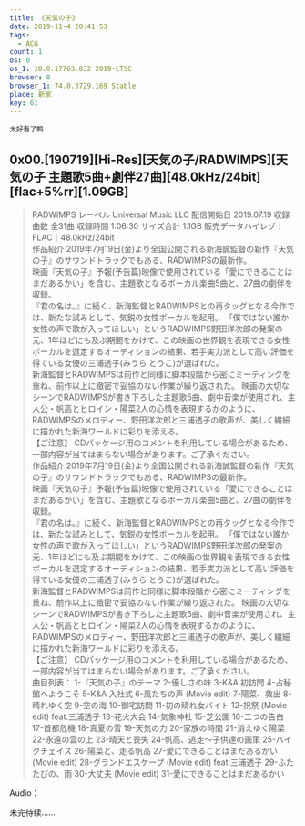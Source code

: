 ```yaml
---
title: 《天気の子》
date: 2019-11-4 20:41:53
tags:
  - ACG
count: 1
os: 0
os_1: 10.0.17763.832 2019-LTSC
browser: 0
browser_1: 74.0.3729.169 Stable
place: 新家
key: 61
---
```

    太好看了鸭
<!-- more -->
## 0x00.[190719][Hi-Res][天気の子/RADWIMPS][天気の子 主題歌5曲+劇伴27曲][48.0kHz/24bit][flac+5%rr][1.09GB]
> RADWIMPS
レーベル Universal Music LLC
配信開始日 2019.07.19
収録曲数 全31曲
収録時間 1:06:30
サイズ合計 1.1GB
販売データハイレゾ｜FLAC｜48.0kHz/24bit<br>
作品紹介
2019年7月19日(金)より全国公開される新海誠監督の新作『天気の子』のサウンドトラックでもある、RADWIMPSの最新作。<br>
映画『天気の子』予報(予告篇)映像で使用されている「愛にできることはまだあるかい」を含む、主題歌となるボーカル楽曲5曲と、27曲の劇伴を収録。<br>
『君の名は。』に続く、新海監督とRADWIMPSとの再タッグとなる今作では、新たな試みとして、気鋭の女性ボーカルを起用。
「僕ではない誰か女性の声で歌が入ってほしい」というRADWIMPS野田洋次郎の発案の元、1年ほどにも及ぶ期間をかけて、この映画の世界観を表現できる女性ボーカルを選定するオーディションの結果、若手実力派として高い評価を得ている女優の三浦透子(みうら とうこ)が選ばれた。<br>
新海監督とRADWIMPSは前作と同様に脚本段階から密にミーティングを重ね、前作以上に緻密で妥協のない作業が繰り返された。
映画の大切なシーンでRADWIMPSが書き下ろした主題歌5曲、劇中音楽が使用され、主人公・帆高とヒロイン・陽菜2人の心情を表現するかのように、RADWIMPSのメロディー、野田洋次郎と三浦透子の歌声が、美しく繊細に描かれた新海ワールドに彩りを添える。<br>
【ご注意】
CDパッケージ用のコメントを利用している場合があるため、一部内容が当てはまらない場合があります。ご了承ください。<br>
作品紹介
2019年7月19日(金)より全国公開される新海誠監督の新作『天気の子』のサウンドトラックでもある、RADWIMPSの最新作。<br>
映画『天気の子』予報(予告篇)映像で使用されている「愛にできることはまだあるかい」を含む、主題歌となるボーカル楽曲5曲と、27曲の劇伴を収録。<br>
『君の名は。』に続く、新海監督とRADWIMPSとの再タッグとなる今作では、新たな試みとして、気鋭の女性ボーカルを起用。
「僕ではない誰か女性の声で歌が入ってほしい」というRADWIMPS野田洋次郎の発案の元、1年ほどにも及ぶ期間をかけて、この映画の世界観を表現できる女性ボーカルを選定するオーディションの結果、若手実力派として高い評価を得ている女優の三浦透子(みうら とうこ)が選ばれた。<br>
新海監督とRADWIMPSは前作と同様に脚本段階から密にミーティングを重ね、前作以上に緻密で妥協のない作業が繰り返された。
映画の大切なシーンでRADWIMPSが書き下ろした主題歌5曲、劇中音楽が使用され、主人公・帆高とヒロイン・陽菜2人の心情を表現するかのように、RADWIMPSのメロディー、野田洋次郎と三浦透子の歌声が、美しく繊細に描かれた新海ワールドに彩りを添える。<br>
【ご注意】
CDパッケージ用のコメントを利用している場合があるため、一部内容が当てはまらない場合があります。ご了承ください。<br>
曲目列表：
1-『天気の子』のテーマ
2-優しさの味
3-K&A 初訪問
4-占秘館へようこそ
5-K&A 入社式
6-風たちの声 (Movie edit)
7-陽菜、救出
8-晴れゆく空
9-空の海
10-御宅訪問
11-初の晴れ女バイト
12-祝祭 (Movie edit) feat.三浦透子
13-花火大会
14-気象神社
15-芝公園
16-二つの告白
17-首都危機
18-真夏の雪
19-天気の力
20-家族の時間
21-消えゆく陽菜
22-永遠の雲の上
23-晴天と喪失
24-帆高、逃走～子供達の画策
25-バイクチェイス
26-陽菜と、走る帆高
27-愛にできることはまだあるかい (Movie edit)
28-グランドエスケープ (Movie edit) feat.三浦透子
29-ふたたびの、雨
30-大丈夫 (Movie edit)
31-愛にできることはまだあるかい

Audio：
<link rel="stylesheet" href="https://cdn.jsdelivr.net/npm/aplayer/dist/APlayer.min.css">
<div id="aplayer"></div>
<script src="https://cdn.jsdelivr.net/npm/aplayer/dist/APlayer.min.js"></script>
<script>
const ap = new APlayer({
    container: document.getElementById('aplayer'),
    preload: 'metadata',
    audio: [{
        name: '01. 『天気の子』のテーマ',
        artist: 'RADWIMPS',
        url: 'https://home.yuangezhizao.cn:3333/cos/a0/天気の子/01. 『天気の子』のテーマ.flac',
        cover: 'https://i1.yuangezhizao.cn/anime/Weathering-With-You/Zcvyt4ASg1Xbaek.jpg!webp'
    },{
        name: '02. 優しさの味.flac',
        artist: 'RADWIMPS',
        url: 'https://home.yuangezhizao.cn:3333/cos/a0/天気の子/02. 優しさの味.flac',
        cover: 'https://i1.yuangezhizao.cn/anime/Weathering-With-You/Zcvyt4ASg1Xbaek.jpg!webp'
    },{
        name: '03. K&A 初訪問.flac',
        artist: 'RADWIMPS',
        url: 'https://home.yuangezhizao.cn:3333/cos/a0/天気の子/03. K&A 初訪問.flac',
        cover: 'https://i1.yuangezhizao.cn/anime/Weathering-With-You/Zcvyt4ASg1Xbaek.jpg!webp'
    },{
        name: '04. 占秘館へようこそ.flac',
        artist: 'RADWIMPS',
        url: 'https://home.yuangezhizao.cn:3333/cos/a0/天気の子/04. 占秘館へようこそ.flac',
        cover: 'https://i1.yuangezhizao.cn/anime/Weathering-With-You/Zcvyt4ASg1Xbaek.jpg!webp'
    },{
        name: '05. K&A 入社式.flac',
        artist: 'RADWIMPS',
        url: 'https://home.yuangezhizao.cn:3333/cos/a0/天気の子/05. K&A 入社式.flac',
        cover: 'https://i1.yuangezhizao.cn/anime/Weathering-With-You/Zcvyt4ASg1Xbaek.jpg!webp'
    },{
        name: '06. 風たちの声 (Movie edit).flac',
        artist: 'RADWIMPS',
        url: 'https://home.yuangezhizao.cn:3333/cos/a0/天気の子/06. 風たちの声 (Movie edit).flac',
        cover: 'https://i1.yuangezhizao.cn/anime/Weathering-With-You/Zcvyt4ASg1Xbaek.jpg!webp'
    },{
        name: '07. 陽菜、救出.flac',
        artist: 'RADWIMPS',
        url: 'https://home.yuangezhizao.cn:3333/cos/a0/天気の子/07. 陽菜、救出.flac',
        cover: 'https://i1.yuangezhizao.cn/anime/Weathering-With-You/Zcvyt4ASg1Xbaek.jpg!webp'
    },{
        name: '08. 晴れゆく空.flac',
        artist: 'RADWIMPS',
        url: 'https://home.yuangezhizao.cn:3333/cos/a0/天気の子/08. 晴れゆく空.flac',
        cover: 'https://i1.yuangezhizao.cn/anime/Weathering-With-You/Zcvyt4ASg1Xbaek.jpg!webp'
    },{
        name: '09. 空の海.flac',
        artist: 'RADWIMPS',
        url: 'https://home.yuangezhizao.cn:3333/cos/a0/天気の子/09. 空の海.flac',
        cover: 'https://i1.yuangezhizao.cn/anime/Weathering-With-You/Zcvyt4ASg1Xbaek.jpg!webp'
    },{
        name: '10. 御宅訪問.flac',
        artist: 'RADWIMPS',
        url: 'https://home.yuangezhizao.cn:3333/cos/a0/天気の子/10. 御宅訪問.flac',
        cover: 'https://i1.yuangezhizao.cn/anime/Weathering-With-You/Zcvyt4ASg1Xbaek.jpg!webp'
    },{
        name: '11. 初の晴れ女バイト.flac',
        artist: 'RADWIMPS',
        url: 'https://home.yuangezhizao.cn:3333/cos/a0/天気の子/11. 初の晴れ女バイト.flac',
        cover: 'https://i1.yuangezhizao.cn/anime/Weathering-With-You/Zcvyt4ASg1Xbaek.jpg!webp'
    },{
        name: '12. 祝祭 (Movie edit) feat.三浦透子.flac',
        artist: 'RADWIMPS',
        url: 'https://home.yuangezhizao.cn:3333/cos/a0/天気の子/12. 祝祭 (Movie edit) feat.三浦透子.flac',
        cover: 'https://i1.yuangezhizao.cn/anime/Weathering-With-You/Zcvyt4ASg1Xbaek.jpg!webp'
    },{
        name: '13. 花火大会.flac',
        artist: 'RADWIMPS',
        url: 'https://home.yuangezhizao.cn:3333/cos/a0/天気の子/13. 花火大会.flac',
        cover: 'https://i1.yuangezhizao.cn/anime/Weathering-With-You/Zcvyt4ASg1Xbaek.jpg!webp'
    },{
        name: '14. 気象神社.flac',
        artist: 'RADWIMPS',
        url: 'https://home.yuangezhizao.cn:3333/cos/a0/天気の子/14. 気象神社.flac',
        cover: 'https://i1.yuangezhizao.cn/anime/Weathering-With-You/Zcvyt4ASg1Xbaek.jpg!webp'
    },{
        name: '15. 芝公園.flac',
        artist: 'RADWIMPS',
        url: 'https://home.yuangezhizao.cn:3333/cos/a0/天気の子/15. 芝公園.flac',
        cover: 'https://i1.yuangezhizao.cn/anime/Weathering-With-You/Zcvyt4ASg1Xbaek.jpg!webp'
    },{
        name: '16. 二つの告白.flac',
        artist: 'RADWIMPS',
        url: 'https://home.yuangezhizao.cn:3333/cos/a0/天気の子/16. 二つの告白.flac',
        cover: 'https://i1.yuangezhizao.cn/anime/Weathering-With-You/Zcvyt4ASg1Xbaek.jpg!webp'
    },{
        name: '17. 首都危機.flac',
        artist: 'RADWIMPS',
        url: 'https://home.yuangezhizao.cn:3333/cos/a0/天気の子/17. 首都危機.flac',
        cover: 'https://i1.yuangezhizao.cn/anime/Weathering-With-You/Zcvyt4ASg1Xbaek.jpg!webp'
    },{
        name: '18. 真夏の雪.flac',
        artist: 'RADWIMPS',
        url: 'https://home.yuangezhizao.cn:3333/cos/a0/天気の子/18. 真夏の雪.flac',
        cover: 'https://i1.yuangezhizao.cn/anime/Weathering-With-You/Zcvyt4ASg1Xbaek.jpg!webp'
    },{
        name: '19. 天気の力.flac',
        artist: 'RADWIMPS',
        url: 'https://home.yuangezhizao.cn:3333/cos/a0/天気の子/19. 天気の力.flac',
        cover: 'https://i1.yuangezhizao.cn/anime/Weathering-With-You/Zcvyt4ASg1Xbaek.jpg!webp'
    },{
        name: '20. 家族の時間.flac',
        artist: 'RADWIMPS',
        url: 'https://home.yuangezhizao.cn:3333/cos/a0/天気の子/20. 家族の時間.flac',
        cover: 'https://i1.yuangezhizao.cn/anime/Weathering-With-You/Zcvyt4ASg1Xbaek.jpg!webp'
    },{
        name: '21. 消えゆく陽菜.flac',
        artist: 'RADWIMPS',
        url: 'https://home.yuangezhizao.cn:3333/cos/a0/天気の子/21. 消えゆく陽菜.flac',
        cover: 'https://i1.yuangezhizao.cn/anime/Weathering-With-You/Zcvyt4ASg1Xbaek.jpg!webp'
    },{
        name: '22. 永遠の雲の上.flac',
        artist: 'RADWIMPS',
        url: 'https://home.yuangezhizao.cn:3333/cos/a0/天気の子/22. 永遠の雲の上.flac',
        cover: 'https://i1.yuangezhizao.cn/anime/Weathering-With-You/Zcvyt4ASg1Xbaek.jpg!webp'
    },{
        name: '23. 晴天と喪失.flac',
        artist: 'RADWIMPS',
        url: 'https://home.yuangezhizao.cn:3333/cos/a0/天気の子/23. 晴天と喪失.flac',
        cover: 'https://i1.yuangezhizao.cn/anime/Weathering-With-You/Zcvyt4ASg1Xbaek.jpg!webp'
    },{
        name: '24. 帆高、逃走～子供達の画策.flac',
        artist: 'RADWIMPS',
        url: 'https://home.yuangezhizao.cn:3333/cos/a0/天気の子/24. 帆高、逃走～子供達の画策.flac',
        cover: 'https://i1.yuangezhizao.cn/anime/Weathering-With-You/Zcvyt4ASg1Xbaek.jpg!webp'
    },{
        name: '25. バイクチェイス.flac',
        artist: 'RADWIMPS',
        url: 'https://home.yuangezhizao.cn:3333/cos/a0/天気の子/25. バイクチェイス.flac',
        cover: 'https://i1.yuangezhizao.cn/anime/Weathering-With-You/Zcvyt4ASg1Xbaek.jpg!webp'
    },{
        name: '26. 陽菜と、走る帆高.flac',
        artist: 'RADWIMPS',
        url: 'https://home.yuangezhizao.cn:3333/cos/a0/天気の子/26. 陽菜と、走る帆高.flac',
        cover: 'https://i1.yuangezhizao.cn/anime/Weathering-With-You/Zcvyt4ASg1Xbaek.jpg!webp'
    },{
        name: '27. 愛にできることはまだあるかい (Movie edit).flac',
        artist: 'RADWIMPS',
        url: 'https://home.yuangezhizao.cn:3333/cos/a0/天気の子/27. 愛にできることはまだあるかい (Movie edit).flac',
        cover: 'https://i1.yuangezhizao.cn/anime/Weathering-With-You/Zcvyt4ASg1Xbaek.jpg!webp'
    },{
        name: '28. グランドエスケープ (Movie edit) feat.三浦透子.flac',
        artist: 'RADWIMPS',
        url: 'https://home.yuangezhizao.cn:3333/cos/a0/天気の子/28. グランドエスケープ (Movie edit) feat.三浦透子.flac',
        cover: 'https://i1.yuangezhizao.cn/anime/Weathering-With-You/Zcvyt4ASg1Xbaek.jpg!webp'
    },{
        name: '29. ふたたびの、雨.flac',
        artist: 'RADWIMPS',
        url: 'https://home.yuangezhizao.cn:3333/cos/a0/天気の子/29. ふたたびの、雨.flac',
        cover: 'https://i1.yuangezhizao.cn/anime/Weathering-With-You/Zcvyt4ASg1Xbaek.jpg!webp'
    },{
        name: '30. 大丈夫 (Movie edit).flac',
        artist: 'RADWIMPS',
        url: 'https://home.yuangezhizao.cn:3333/cos/a0/天気の子/30. 大丈夫 (Movie edit).flac',
        cover: 'https://i1.yuangezhizao.cn/anime/Weathering-With-You/Zcvyt4ASg1Xbaek.jpg!webp'
    },{
        name: '31. 愛にできることはまだあるかい.flac',
        artist: 'RADWIMPS',
        url: 'https://home.yuangezhizao.cn:3333/cos/a0/天気の子/31. 愛にできることはまだあるかい.flac',
        cover: 'https://i1.yuangezhizao.cn/anime/Weathering-With-You/Zcvyt4ASg1Xbaek.jpg!webp'
    }]
});
</script>

未完待续……